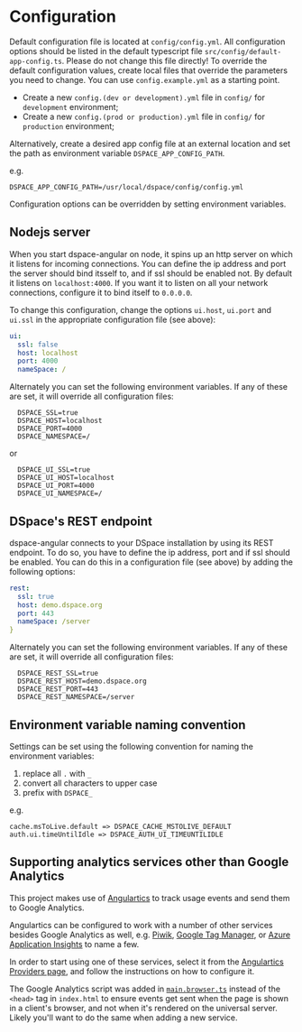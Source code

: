 # Configuration

Default configuration file is located at `config/config.yml`. All configuration options should be listed in the default typescript file `src/config/default-app-config.ts`. Please do not change this file directly! To override the default configuration values, create local files that override the parameters you need to change. You can use `config.example.yml` as a starting point.

- Create a new `config.(dev or development).yml` file in `config/` for `development` environment;
- Create a new `config.(prod or production).yml` file in `config/` for `production` environment;

Alternatively, create a desired app config file at an external location and set the path as environment variable `DSPACE_APP_CONFIG_PATH`.

e.g.

```
DSPACE_APP_CONFIG_PATH=/usr/local/dspace/config/config.yml
```

Configuration options can be overridden by setting environment variables.

## Nodejs server

When you start dspace-angular on node, it spins up an http server on which it listens for incoming connections. You can define the ip address and port the server should bind itsself to, and if ssl should be enabled not. By default it listens on `localhost:4000`. If you want it to listen on all your network connections, configure it to bind itself to `0.0.0.0`.

To change this configuration, change the options `ui.host`, `ui.port` and `ui.ssl` in the appropriate configuration file (see above):

```yaml
ui:
  ssl: false
  host: localhost
  port: 4000
  nameSpace: /
```

Alternately you can set the following environment variables. If any of these are set, it will override all configuration files:

```
  DSPACE_SSL=true
  DSPACE_HOST=localhost
  DSPACE_PORT=4000
  DSPACE_NAMESPACE=/
```

or

```
  DSPACE_UI_SSL=true
  DSPACE_UI_HOST=localhost
  DSPACE_UI_PORT=4000
  DSPACE_UI_NAMESPACE=/
```

## DSpace's REST endpoint

dspace-angular connects to your DSpace installation by using its REST endpoint. To do so, you have to define the ip address, port and if ssl should be enabled. You can do this in a configuration file (see above) by adding the following options:

```yaml
rest:
  ssl: true
  host: demo.dspace.org
  port: 443
  nameSpace: /server
}
```

Alternately you can set the following environment variables. If any of these are set, it will override all configuration files:

```
  DSPACE_REST_SSL=true
  DSPACE_REST_HOST=demo.dspace.org
  DSPACE_REST_PORT=443
  DSPACE_REST_NAMESPACE=/server
```

## Environment variable naming convention

Settings can be set using the following convention for naming the environment variables:

1. replace all `.` with `_`
2. convert all characters to upper case
3. prefix with `DSPACE_`

e.g.

```
cache.msToLive.default => DSPACE_CACHE_MSTOLIVE_DEFAULT
auth.ui.timeUntilIdle => DSPACE_AUTH_UI_TIMEUNTILIDLE
```

## Supporting analytics services other than Google Analytics

This project makes use of [Angulartics](https://angulartics.github.io/angulartics2/) to track usage events and send them to Google Analytics.

Angulartics can be configured to work with a number of other services besides Google Analytics as well, e.g. [Piwik](https://github.com/angulartics/angulartics2/tree/master/src/lib/providers/piwik), [Google Tag Manager](https://github.com/angulartics/angulartics2/tree/master/src/lib/providers/gtm), or [Azure Application Insights](https://azure.microsoft.com/en-us/services/application-insights/) to name a few.

In order to start using one of these services, select it from the [Angulartics Providers page](https://angulartics.github.io/angulartics2/#providers), and follow the instructions on how to configure it.

The Google Analytics script was added in [`main.browser.ts`](https://github.com/DSpace/dspace-angular/blob/ff04760f4af91ac3e7add5e7424a46cb2439e874/src/main.browser.ts#L33) instead of the `<head>` tag in `index.html` to ensure events get sent when the page is shown in a client's browser, and not when it's rendered on the universal server. Likely you'll want to do the same when adding a new service.

